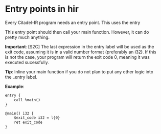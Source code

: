 # Entry points in hir

Every Citadel-IR program needs an entry point. This uses the entry

This entry point should then call your main function. However, it can do pretty much anything.

**Important**: [S2C] The last expression in the entry label will be used as the exit code, assuming it is in a valid number format (preferably an i32). If this is not the case, your program will return the exit code 0, meaning it was executed sucessfully.

**Tip**: Inline your main function if you do not plan to put any other logic into the _entry label.

**Example**:

```txt
entry {
    call %main()
}

@main() i32 {
    $exit_code i32 = l{0}
    ret exit_code
}
```
